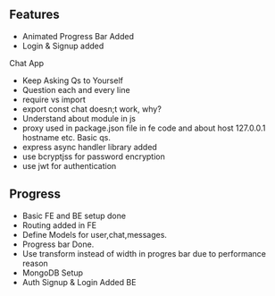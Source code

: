 ## Features
- Animated Progress Bar Added
- Login & Signup added



Chat App
- Keep Asking Qs to Yourself
- Question each and every line
- require vs import
- export const chat doesn;t work, why?
- Understand about module in js
- proxy used in package.json file in fe code and about host 127.0.0.1 hostname etc. Basic qs.
- express async handler library added
- use bcryptjss for password encryption
- use jwt for authentication

## Progress
- Basic FE and BE setup done
- Routing added in FE
- Define Models for user,chat,messages.
- Progress bar Done.
- Use transform instead of width in progres bar due to performance reason
- MongoDB Setup
- Auth Signup & Login Added BE